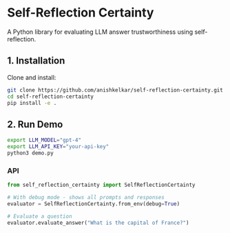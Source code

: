 # Self-Reflection Certainty

A Python library for evaluating LLM answer trustworthiness using self-reflection.

## 1. Installation

Clone and install:

```bash
git clone https://github.com/anishkelkar/self-reflection-certainty.git
cd self-reflection-certainty
pip install -e .
```

## 2. Run Demo

```bash
export LLM_MODEL="gpt-4"
export LLM_API_KEY="your-api-key"
python3 demo.py
```


### API

```python
from self_reflection_certainty import SelfReflectionCertainty

# With debug mode - shows all prompts and responses
evaluator = SelfReflectionCertainty.from_env(debug=True)

# Evaluate a question
evaluator.evaluate_answer("What is the capital of France?")
```
